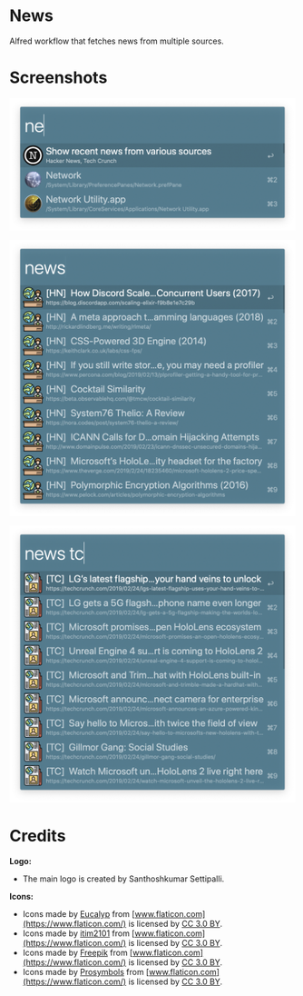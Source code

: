 # News

Alfred workflow that fetches news from multiple sources.

# Screenshots

![News - Alfred Workflow - Main Screen](screenshots/News-Alfred-Workflow.png?raw=true "News - Alfred Workflow - Main Screen")

![News - Alfred Workflow - News Screen](screenshots/News-Alfred-Workflow-HN.png?raw=true "News - Alfred Workflow - News Screen")

![News - Alfred Workflow - News Screen with searching enabled](screenshots/News-Alfred-Workflow-TC.png?raw=true "News - Alfred Workflow - News Screen with searching enabled")

# Credits

**Logo:**
- The main logo is created by Santhoshkumar Settipalli.

**Icons:**
- Icons made by [Eucalyp](https://www.flaticon.com/authors/eucalyp) from [www.flaticon.com](https://www.flaticon.com/) is licensed by [CC 3.0 BY](http://creativecommons.org/licenses/by/3.0/).
- Icons made by [itim2101](https://www.flaticon.com/authors/itim2101) from [www.flaticon.com](https://www.flaticon.com/) is licensed by [CC 3.0 BY](http://creativecommons.org/licenses/by/3.0/).
- Icons made by [Freepik](http://www.freepik.com) from [www.flaticon.com](https://www.flaticon.com/) is licensed by [CC 3.0 BY](http://creativecommons.org/licenses/by/3.0/).
- Icons made by [Prosymbols](https://www.flaticon.com/authors/prosymbols) from [www.flaticon.com](https://www.flaticon.com/) is licensed by [CC 3.0 BY](http://creativecommons.org/licenses/by/3.0/).
